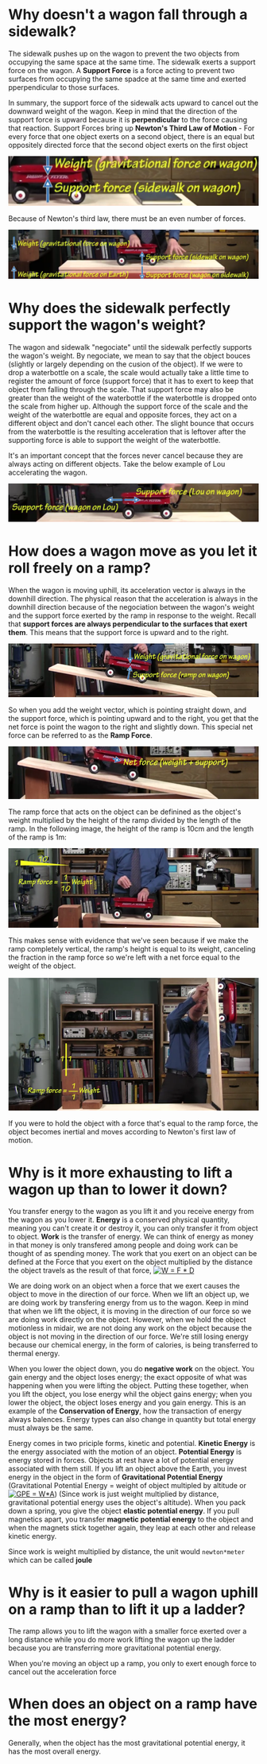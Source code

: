 # Why doesn't a wagon fall through a sidewalk?

The sidewalk pushes up on the wagon to prevent the two objects from occupying the same space at the same time. The sidewalk exerts 
a support force on the wagon. A **Support Force** is a force acting to prevent two surfaces from occupying the same spadce at the 
same time and exerted pperpendicular to those surfaces.

In summary, the support force of the sidewalk acts upward to cancel out the downward weight of the wagon. Keep in mind that the direction 
of the support force is upward because it is **perpendicular** to the force causing that reaction. Support Forces bring up **Newton's 
Third Law of Motion** - For every force that one object exerts on a second object, there is an equal but oppositely directed force that 
the second object exerts on the first object

![Support Force](images/support_force.png)

Because of Newton's third law, there must be an even number of forces.

![Gravitational Attraction](images/gravitational_attraction.png)

# Why does the sidewalk perfectly support the wagon's weight?

The wagon and sidewalk "negociate" until the sidewalk perfectly supports the wagon's weight. By negociate, we mean to say that the object bouces (slightly or largely depending on the cusion of the object). If we were to drop a waterbottle on a scale, the scale would actually take a little time to register the amount of force (support force) that it has to exert to keep that object from falling through the scale. That support force may also be greater than the weight of the waterbottle if the waterbottle is dropped onto the scale from higher up. Although the support force of the scale and the weight of the waterbottle are equal and opposite forces, they act on a different object and don't cancel each other.
The slight bounce that occurs from the waterbottle is the resulting acceleration that is leftover after the supporting force is able to support the weight of the waterbottle.

It's an important concept that the forces never cancel because they are always acting on different objects. Take the below example of Lou accelerating the wagon.

![acceleration](images/acceleration_support_force.png)

# How does a wagon move as you let it roll freely on a ramp?

When the wagon is moving uphill, its acceleration vector is always in the downhill direction. The physical reason that the acceleration is always in the downhill direction because of the negociation between the wagon's weight and the support force exerted by the ramp in response to the weight. Recall that **support forces are always perpendicular to the surfaces that exert them**. This means that the support force is upward and to the right. 

![ramp support force](images/ramp_support_force.png)

So when you add the weight vector, which is pointing straight down, and the support force, which is pointing upward and to the right, you get that the net force is point the wagon to the right and slightly down. This special net force can be referred to as the **Ramp Force**. 

![ramp net force](images/ramp_net_force.png)

The ramp force that acts on the object can be definined as the object's weight multiplied by the height of the ramp divided by the length of the ramp. In the following image, the height of the ramp is 10cm and the length of the ramp is 1m:

![small ramp](images/small_ramp.png)

This makes sense with evidence that we've seen because if we make the ramp completely vertical, the ramp's height is equal to its weight, canceling the fraction in the ramp force so we're left with a net force equal to the weight of the object.

![vertical ramp](images/vertical_ramp.png)

If you were to hold the object with a force that's equal to the ramp force, the object becomes inertial and moves according to Newton's first law of motion.

# Why is it more exhausting to lift a wagon up than to lower it down?

You transfer energy to the wagon as you lift it and you receive energy from the wagon as you lower it. **Energy** is a conserved physical quantity, meaning you can't create it or destroy it, you can only transfer it from object to object. **Work** is the transfer of energy. We can think of energy as money in that money is only transfered among people and doing work can be thought of as spending money. The work that you exert on an object can be defined at the Force that you exert on the object multiplied by the distance the object travels as the result of that force, <a href="https://www.codecogs.com/eqnedit.php?latex=W&space;=&space;F&space;*&space;D" target="_blank"><img src="https://latex.codecogs.com/gif.latex?W&space;=&space;F&space;*&space;D" title="W = F * D" /></a>

We are doing work on an object when a force that we exert causes the object to move in the direction of our force. When we lift an object up, we are doing work by transfering energy from us to the wagon. Keep in mind that when we lift the object, it is moving in the direction of our force so we are doing work directly on the object. However, when we hold the object motionless in midair, we are not doing any work on the object because the object is not moving in the direction of our force. We're still losing energy because our chemical energy, in the form of calories, is being transferred to thermal energy.

When you lower the object down, you do **negative work** on the object. You gain energy and the object loses energy; the exact opposite of what was happening when you were lifting the object. Putting these together, when you lift the object, you lose energy whil the object gains energy; when you lower the object, the object loses energy and you gain energy. This is an example of the **Conservation of Energy**, how the transaction of energy always balences. Energy types can also change in quantity but total energy must always be the same.

Energy comes in two priciple forms, kinetic and potential. **Kinetic Energy** is the energy associated with the motion of an object. **Potential Energy** is energy stored in forces. Objects at rest have a lot of potential energy associated with them still. If you lift an object above the Earth, you invest energy in the object in the form of **Gravitational Potential Energy** (Gravitational Potential Energy = weight of object multipled by altitude or <a href="https://www.codecogs.com/eqnedit.php?latex=GPE&space;=&space;W*A" target="_blank"><img src="https://latex.codecogs.com/gif.latex?GPE&space;=&space;W*A" title="GPE = W*A" /></a>) (Since work is just weight multiplied by distance, gravitational potential energy uses the object's altitude). When you pack down a spring, you give the object **elastic potential energy**. If you pull magnetics apart, you transfer **magnetic potential energy** to the object and when the magnets stick together again, they leap at each other and release kinetic energy. 

Since work is weight multiplied by distance, the unit would `newton*meter` which can be called **joule**

# Why is it easier to pull a wagon uphill on a ramp than to lift it up a ladder?

The ramp allows you to lift the wagon with a smaller force exerted over a long distance while you do more work lifting the wagon up the ladder because you are transferring more gravitational potential energy.

When you're moving an object up a ramp, you only to exert enough force to cancel out the acceleration force

# When does an object on a ramp have the most energy?

Generally, when the object has the most gravitational potential energy, it has the most overall energy.

